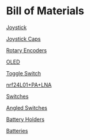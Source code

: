 # Bill of Materials

[Joystick](https://www.amazon.com/EEEKit-Replacement-Joystick-Thumbstick-Controller/dp/B0BDKRQ141/ref=sr_1_4_sspa?crid=28SSX89F7VC5J&dib=eyJ2IjoiMSJ9.d6HPSD1jn_F6ujR_s1BoeZNEp4OkaNhoFtyB--yqTh_GjHj071QN20LucGBJIEps.ZKxU8jGKJY5KRY-cCzbBL2gIaoHYK6xM4fr5JXwo2cA&dib_tag=se&keywords=com-09032%2Bjoystick&qid=1713555195&sprefix=%2Caps%2C124&sr=8-4-spons&sp_csd=d2lkZ2V0TmFtZT1zcF9idGY&th=1)

[Joystick Caps](https://www.amazon.com/eMagTech-Thumbsticks-Compatible-Replacement-Accessories/dp/B0CDFKDMD7/ref=sr_1_11?crid=2NWRI8Q3S3F8J&dib=eyJ2IjoiMSJ9.qUNlCP02TspCzxyydMFjepe_mrvjEZIuuvJeI_DgpDb6HaeUbubFm7GHGV-2Jhs0Sx4n5ZtD6M5-YiTB-Xxellm8wdoL5vOE2xtVSsgIV_ab-ikWUnpJ5pPhuiYPPhANgULT5f-1bDW5Yh-k9U4l18X6Pnpgh73893mFxbXpyHlE0n_mMf5S_qWRteNV98a4cPewdDSDkzbUBZrKj8tx9wqD6CGFbyihyyd4KG6KA1I.ivf2hAicECoiib5xU1GORs5ow0aaadFbXw8Y7aeBFKw&dib_tag=se&keywords=joystick+replacement+caps&qid=1713562383&sprefix=joystick+replacementcaps%2Caps%2C54&sr=8-11)

[Rotary Encoders](https://www.amazon.com/Encoder-Digital-Potentiometer-Compatible-Arduino/dp/B09KNC1J6H/ref=sr_1_5?crid=2H960SO18M7X5&dib=eyJ2IjoiMSJ9._s_FAhQr5PXlpTlOwNHvq06N2GvGv9L6H8adZYaoG3L5s_MI4_yjFueBIK2XVI9hIshPc-kpQGckeM8T_dOfJky548EHMSFyu08HaLi-UmdAk3J9YoA2Drrt1gYAle6PLvxXqjeSqE3_sPt0_geRHgazs0hky47QXZ0aMLmLQxlBI6XZ_btVxUURD78h43_vYk-sU9iTnpcQbmlv23CZkNQRF1oM9cA_WbohEqgcN4s.CIF3f1eZAkh-kklgzmxUW9Iz2Sra1WE7Z7liefFvR0c&dib_tag=se&keywords=rotary+encoder&qid=1713476654&sprefix=rotary+encoder%2Caps%2C65&sr=8-5)

[OLED](https://www.amazon.com/MakerFocus-Display-SSD1306-3-3V-5V-Arduino/dp/B079BN2J8V/ref=sr_1_3?crid=CY1VD0H1T5UZ&dib=eyJ2IjoiMSJ9.4fA8RHPv5lhvb6XzQAsJfvQmUE3xsASaAVe1ZeUawQDB1vvWkW0tnhod0efmfoy0JbAaYuYJXW_VaTiwEIY0JVENLeoywHqQBs20k6jbD9_yi_bqHl_g9IKPyggRCro6zyxf2okBEbRYsC6BqamWIZLrZlmW1ebzedribYJecs5oeR-5jhoq8327Tr9HQxsQ_IbUMMGnviuo0j4usEA9Dlf6-g-p5kaojTNpuE_v7qc.uKSIuEXvnoX1joleqkheYwCu6w0w3Q3GJ9_ysgIBvhQ&dib_tag=se&keywords=oled%2Bi2c%2B1306&qid=1713557535&sprefix=oled%2Bi2c%2B1306%2Caps%2C75&sr=8-3&th=1)

[Toggle Switch](https://www.amazon.com/Gadgeter-125VAC-Position-Terminal-Latching/dp/B01JU6KBH6/ref=as_li_ss_tl?crid=2QOS6Q3KA738Q&dchild=1&keywords=toggle+switch&qid=1588851705&s=home-garden&sprefix=toggle+swit,garden,262&sr=1-30-spons&psc=1&spLa=ZW5jcnlwdGVkUXVhbGlmaWVyPUEyWkRWMzZYQ1QzWEU4JmVuY3J5cHRlZElkPUExMDM5MTA4MVJIUVZZVkJXSzJPQiZlbmNyeXB0ZWRBZElkPUEwMDk1NzI3MlpEMEE3RzBSOTlaSyZ3aWRnZXROYW1lPXNwX2J0ZiZhY3Rpb249Y2xpY2tSZWRpcmVjdCZkb05vdExvZ0NsaWNrPXRydWU=&linkCode=sl1&tag=howto045-20&linkId=0d8e848cfc46369c8098dc28432ba5b4&language=en_US)

[nrf24L01+PA+LNA](https://www.amazon.com/ACEIRMC-Transceiver-Antistatic-ArduinoIDE-Compatible/dp/B092ZNYLYZ/ref=sr_1_9?crid=20UDXQXSFNNFP&dib=eyJ2IjoiMSJ9.qUzs0DP7Pl-SuK9AffRsGy13KDMYLuGW39ZYoNgsDw1ePCdMSyvRTM20RSNo_wQvKDnoM93rzG6wbNq2m1F0taWy3IOUWNab3GJPmvpE8cX4Y52lCE8MyiMuVC0yoxH9HFjFHQudH59SDc_5gECyxDZvacXczRktTHMgWz7WZQFZSraVFjhbrmMYvjS8NFvxtYrt9rkUlaZODyJgvASvZM5C8PZUqap0BlumsoL7dm0.bzHm-uGyjKiM6JY_TYZbqb2eBK3V0tBGfJ-Ci3zImLM&dib_tag=se&keywords=nrf24l01%2B&qid=1713477078&sprefix=nrf24l01%2B%2Caps%2C68&sr=8-9)

[Switches](https://www.amazon.com/BOJACK-Pushbutton-Switches-Momentary-Assortment/dp/B07ZBHXBZ4/ref=sr_1_2_sspa?crid=19JDJ85LF3Q8S&dib=eyJ2IjoiMSJ9.kLP3myFYEu7YxaxVJFxt0NQoc-oj0CRG6VCNBsGG9jdT2HZnfeOqCU8pntMBKnQIyVpSpPn3GiLpvjTjrBLbQW6bc_y8HDWuOLrfReD_R5GBFZdvcyVhMhe-eH2sVNvJBWNXOVL448v3TRZypl82BWQX4Bcvl1iNfKHwZm65ozY7K7ufSvWWrMokZHI-VGZdT_vAz8yJu2ZC108jwua9qAiDi9qK3JP-VYcExabWJnM.L3a2JJBGm19aLhoiB0c98gHNSrcxFmESeAzdPMQDjVM&dib_tag=se&keywords=tactile+switch&qid=1713477364&sprefix=tactile+switch%2Caps%2C78&sr=8-2-spons&sp_csd=d2lkZ2V0TmFtZT1zcF9hdGY&psc=1)

[Angled Switches](https://www.amazon.com/uxcell-Momentary-Tactile-Button-Switch/dp/B008DS13P2/ref=sr_1_1?crid=21IB81XENGMLJ&dib=eyJ2IjoiMSJ9.nR-IqpcGbhWf2UnqTBp7Ui30sztJxwLORqwhLN2SPEO6w_cBKtQQuQ4g_84c_x_yRT6h8bwXOjCnYY2-N0WGHJtfSPJUwLWosyrPZ9VaWespXDksiHzrA6z5qT3MmKPcoOeJ8DzFB3IdUDQDtyFXTK09DnoS9KTid6yEOyScEmztgpTjyNbmJRQxcO5lnuyemq7Bax6TFQ2DcSlzkhwFtf5nWe8oWI1FLQvcZM2VHgo.L3maOJpiN380ofdqpI_FAehUDz4LOmHtm5a6WkhjEY8&dib_tag=se&keywords=90+degree+tactile+switch&qid=1713477444&sprefix=90+degreetactile+switch%2Caps%2C52&sr=8-1)

[Battery Holders](https://www.amazon.com/Battery-Plastic-Storage-YOUCHENG-Connect/dp/B08LW24XND/ref=sr_1_3?crid=2BD14KHONVQKJ&dib=eyJ2IjoiMSJ9.R2rQFjg5LSLbIFM09G_uzsae23bgBjvfBrQzAc8SIECCVAzR4C44ERQ6JoXYC_JajL4n8c4LARMmkxz_-jWEFk5abReOceBEbrSbod7fHVt5-nCpNfv98YBBmhXh8sOy2YflJ_3ZEsu2thdhTjbfTbzAgF-CGjifCHyxYezBFg0nUcxDt8eIZJD9iZ1R_5OStxnXMns9JcyjVGZbnvLq329BpS-cBCIQhrRaheVtu6A.ilmB13Z8JovTh-T8GAqrQ7nZtRbISP6rNVkWnaqT0eo&dib_tag=se&keywords=lipo+battery+holder&qid=1713477624&sprefix=lipo+battery+holder%2Caps%2C83&sr=8-3)

[Batteries](https://www.18650batterystore.com/products/samsung-25r-18650)
